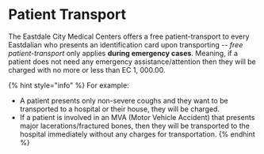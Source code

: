 # Patient Transport

The Eastdale City Medical Centers offers a free patient-transport to every Eastdalian who presents an identification card upon transporting -- _free patient-transport_ only applies **during emergency cases**. Meaning, if a patient does not need any emergency assistance/attention then they will be charged with no more or less than EC 1, 000.00.&#x20;

{% hint style="info" %}
For example:

* A patient presents only non-severe coughs and they want to be transported to a hospital or their house, they will be charged.
* If a patient is involved in an MVA (Motor Vehicle Accident) that presents major lacerations/fractured bones, then they will be transported to the hospital immediately without any charges for transportation.
{% endhint %}
